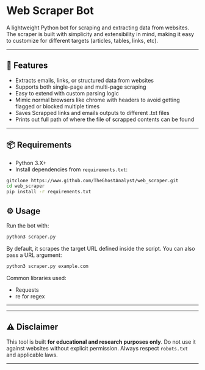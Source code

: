 
# Web Scraper Bot

A lightweight Python bot for scraping and extracting data from websites.  
The scraper is built with simplicity and extensibility in mind, making it easy to customize for different targets (articles, tables, links, etc).

---

## 🚀 Features
- Extracts emails, links, or structured data from websites
- Supports both single-page and multi-page scraping
- Easy to extend with custom parsing logic
- Mimic normal browsers like chrome with headers to avoid getting flagged or blocked multiple times
- Saves Scrapped links and emails outputs to different .txt files
- Prints out full path of where the file of scrapped contents can be found
  

---

## 📦 Requirements
- Python 3.X+
- Install dependencies from `requirements.txt`:

```bash
gitclone https://www.github.com/TheGhostAnalyst/web_scraper.git
cd web_scraper
pip install -r requirements.txt

````
## ⚙️ Usage

Run the bot with:

```bash
python3 scraper.py
```

By default, it scrapes the target URL defined inside the script.
You can also pass a URL argument:

```bash
python3 scraper.py example.com
```


Common libraries used:

* Requests
* re for regex


---

---

## ⚠️ Disclaimer

This tool is built **for educational and research purposes only**.
Do not use it against websites without explicit permission.
Always respect `robots.txt` and applicable laws.

---
